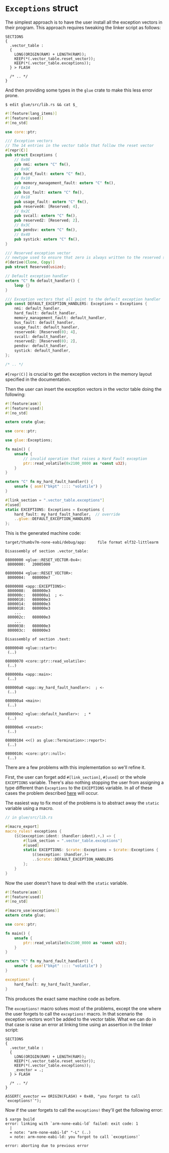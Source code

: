 # `Exceptions` struct

The simplest approach is to have the user install all the exception vectors in their program. This
approach requires tweaking the linker script as follows:

``` text
SECTIONS
{
  .vector_table :
  {
    LONG(ORIGIN(RAM) + LENGTH(RAM));
    KEEP(*(.vector_table.reset_vector));
    KEEP(*(.vector_table.exceptions));
  } > FLASH

  /* .. */
}
```

And then providing some types in the `glue` crate to make this less error prone.

``` console
$ edit glue/src/lib.rs && cat $_
```

``` rust
#![feature(lang_items)]
#![feature(used)]
#![no_std]

use core::ptr;

/// Exception vectors
// The 14 entries in the vector table that follow the reset vector
#[repr(C)]
pub struct Exceptions {
    // 0x08
    pub nmi: extern "C" fn(),
    // 0x0C
    pub hard_fault: extern "C" fn(),
    // 0x10
    pub memory_management_fault: extern "C" fn(),
    // 0x14
    pub bus_fault: extern "C" fn(),
    // 0x18
    pub usage_fault: extern "C" fn(),
    pub reserved4: [Reserved; 4],
    // 0x2C
    pub svcall: extern "C" fn(),
    pub reserved2: [Reserved; 2],
    // 0x3C
    pub pendsv: extern "C" fn(),
    // 0x40
    pub systick: extern "C" fn(),
}

/// Reserved exception vector
// newtype used to ensure that zero is always written to the reserved slots
#[derive(Clone, Copy)]
pub struct Reserved(usize);

// Default exception handler
extern "C" fn default_handler() {
    loop {}
}

/// Exception vectors that all point to the default exception handler
pub const DEFAULT_EXCEPTION_HANDLERS: Exceptions = Exceptions {
    nmi: default_handler,
    hard_fault: default_handler,
    memory_management_fault: default_handler,
    bus_fault: default_handler,
    usage_fault: default_handler,
    reserved4: [Reserved(0); 4],
    svcall: default_handler,
    reserved2: [Reserved(0); 2],
    pendsv: default_handler,
    systick: default_handler,
};

/* .. */
```

`#[repr(C)]` is crucial to get the exception vectors in the memory layout specified in the
documentation.

Then the user can insert the exception vectors in the vector table doing the following:

``` rust
#![feature(asm)]
#![feature(used)]
#![no_std]

extern crate glue;

use core::ptr;

use glue::Exceptions;

fn main() {
    unsafe {
        // invalid operation that raises a Hard Fault exception
        ptr::read_volatile(0x2100_0000 as *const u32);
    }
}

extern "C" fn my_hard_fault_handler() {
    unsafe { asm!("bkpt" :::: "volatile") }
}

#[link_section = ".vector_table.exceptions"]
#[used]
static EXCEPTIONS: Exceptions = Exceptions {
    hard_fault: my_hard_fault_handler,  // override
    ..glue::DEFAULT_EXCEPTION_HANDLERS
};
```

This is the generated machine code:

``` armasm
target/thumbv7m-none-eabi/debug/app:     file format elf32-littlearm

Disassembly of section .vector_table:

08000000 <glue::RESET_VECTOR-0x4>:
 8000000:	20005000

08000004 <glue::RESET_VECTOR>:
 8000004:	080000e7

08000008 <app::EXCEPTIONS>:
 8000008:	080000e3
 800000c:	080000a1  ; <-
 8000010:	080000e3
 8000014:	080000e3
 8000018:	080000e3
    ...
 800002c:	080000e3
    ...
 8000038:	080000e3
 800003c:	080000e3

Disassembly of section .text:

08000040 <glue::start>:
 (..)

08000070 <core::ptr::read_volatile>:
 (..)

0800008a <app::main>:
 (..)

080000a0 <app::my_hard_fault_handler>:  ; <-
 (..)

080000a4 <main>:
 (..)

080000e2 <glue::default_handler>:  ; *
 (..)

080000e6 <reset>:
 (..)

08000104 <<() as glue::Termination>::report>:
 (..)

0800010c <core::ptr::null>:
 (..)
```

There are a few problems with this implementation so we'll refine it.

First, the user can forget add `#[link_section]`, `#[used]` or the whole `EXCEPTIONS` variable.
There's also nothing stopping the user from assigning a type different than `Exceptions` to the
`EXCEPTIONS` variable. In all of these cases the problem described [here] will occur.

[here]: ../exceptions.html

The easiest way to fix most of the problems is to abstract away the `static` variable using a macro.

``` rust
// in glue/src/lib.rs

#[macro_export]
macro_rules! exceptions {
    ($($exception:ident: $handler:ident),+,) => {
        #[link_section = ".vector_table.exceptions"]
        #[used]
        static EXCEPTIONS: $crate::Exceptions = $crate::Exceptions {
            $($exception: $handler,)+
            ..$crate::DEFAULT_EXCEPTION_HANDLERS
        };
    }
}
```

Now the user doesn't have to deal with the `static` variable.

``` rust
#![feature(asm)]
#![feature(used)]
#![no_std]

#[macro_use(exceptions)]
extern crate glue;

use core::ptr;

fn main() {
    unsafe {
        ptr::read_volatile(0x2100_0000 as *const u32);
    }
}

extern "C" fn my_hard_fault_handler() {
    unsafe { asm!("bkpt" :::: "volatile") }
}

exceptions! {
    hard_fault: my_hard_fault_handler,
}
```

This produces the exact same machine code as before.

The `exceptions!` macro solves most of the problems, except the one where the user forgets to call
the `exceptions!` macro. In that scenario the exception vectors won't be added to the vector table.
What we can do in that case is raise an error at linking time using an assertion in the linker
script:

``` text
SECTIONS
{
  .vector_table :
  {
    LONG(ORIGIN(RAM) + LENGTH(RAM));
    KEEP(*(.vector_table.reset_vector));
    KEEP(*(.vector_table.exceptions));
    _evector = .;
  } > FLASH

  /* .. */
}

ASSERT(_evector == ORIGIN(FLASH) + 0x40, "you forgot to call `exceptions!`");
```

Now if the user forgets to call the `exceptions!` they'll get the following error:

``` console
$ xargo build
error: linking with `arm-none-eabi-ld` failed: exit code: 1
  |
  = note: "arm-none-eabi-ld" "-L" (..)
  = note: arm-none-eabi-ld: you forgot to call `exceptions!`

error: aborting due to previous error
```

